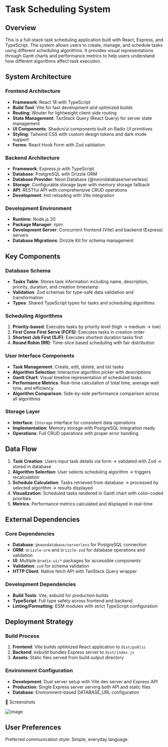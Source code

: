 # Task Scheduling System

## Overview

This is a full-stack task scheduling application built with React, Express, and TypeScript. The system allows users to create, manage, and schedule tasks using different scheduling algorithms. It provides visual representations through Gantt charts and performance metrics to help users understand how different algorithms affect task execution.

## System Architecture

### Frontend Architecture
- **Framework**: React 18 with TypeScript
- **Build Tool**: Vite for fast development and optimized builds
- **Routing**: Wouter for lightweight client-side routing
- **State Management**: TanStack Query (React Query) for server state management
- **UI Components**: Shadcn/ui components built on Radix UI primitives
- **Styling**: Tailwind CSS with custom design tokens and dark mode support
- **Forms**: React Hook Form with Zod validation

### Backend Architecture
- **Framework**: Express.js with TypeScript
- **Database**: PostgreSQL with Drizzle ORM
- **Database Provider**: Neon Database (@neondatabase/serverless)
- **Storage**: Configurable storage layer with memory storage fallback
- **API**: RESTful API with comprehensive CRUD operations
- **Development**: Hot reloading with Vite integration

### Development Environment
- **Runtime**: Node.js 20
- **Package Manager**: npm
- **Development Server**: Concurrent frontend (Vite) and backend (Express) servers
- **Database Migrations**: Drizzle Kit for schema management

## Key Components

### Database Schema
- **Tasks Table**: Stores task information including name, description, priority, duration, and creation timestamp
- **Validation**: Zod schemas for type-safe data validation and transformation
- **Types**: Shared TypeScript types for tasks and scheduling algorithms

### Scheduling Algorithms
1. **Priority-based**: Executes tasks by priority level (high → medium → low)
2. **First Come First Serve (FCFS)**: Executes tasks in creation order
3. **Shortest Job First (SJF)**: Executes shortest duration tasks first
4. **Round Robin (RR)**: Time-slice based scheduling with fair distribution

### User Interface Components
- **Task Management**: Create, edit, delete, and list tasks
- **Algorithm Selection**: Interactive algorithm picker with descriptions
- **Gantt Chart**: Visual timeline representation of scheduled tasks
- **Performance Metrics**: Real-time calculation of total time, average wait time, and efficiency
- **Algorithm Comparison**: Side-by-side performance comparison across all algorithms

### Storage Layer
- **Interface**: `IStorage` interface for consistent data operations
- **Implementation**: Memory storage with PostgreSQL integration ready
- **Operations**: Full CRUD operations with proper error handling

## Data Flow

1. **Task Creation**: Users input task details via form → validated with Zod → stored in database
2. **Algorithm Selection**: User selects scheduling algorithm → triggers recalculation
3. **Schedule Calculation**: Tasks retrieved from database → processed by selected algorithm → results displayed
4. **Visualization**: Scheduled tasks rendered in Gantt chart with color-coded priorities
5. **Metrics**: Performance metrics calculated and displayed in real-time

## External Dependencies

### Core Dependencies
- **Database**: `@neondatabase/serverless` for PostgreSQL connection
- **ORM**: `drizzle-orm` and `drizzle-zod` for database operations and validation
- **UI**: Multiple `@radix-ui/*` packages for accessible components
- **Validation**: `zod` for schema validation
- **HTTP Client**: Native fetch API with TanStack Query wrapper

### Development Dependencies
- **Build Tools**: Vite, esbuild for production builds
- **TypeScript**: Full type safety across frontend and backend
- **Linting/Formatting**: ESM modules with strict TypeScript configuration

## Deployment Strategy

### Build Process
1. **Frontend**: Vite builds optimized React application to `dist/public`
2. **Backend**: esbuild bundles Express server to `dist/index.js`
3. **Assets**: Static files served from build output directory

### Environment Configuration
- **Development**: Dual server setup with Vite dev server and Express API
- **Production**: Single Express server serving both API and static files
- **Database**: Environment-based DATABASE_URL configuration

📸 Screenshots

![image](https://github.com/user-attachments/assets/44d7f97f-8a40-486a-8e75-8d5587fc5bc5)



## User Preferences

Preferred communication style: Simple, everyday language.
